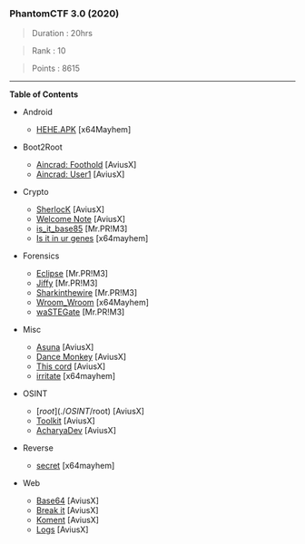 ### PhantomCTF 3.0 (2020)

> Duration : 20hrs

> Rank : 10

> Points : 8615

---
**Table of Contents**

- Android
  - [HEHE.APK](./Android/hehe) [x64Mayhem]
  
- Boot2Root
  - [Aincrad: Foothold](./Boot2Root/Aincrad:%20Foothold) [AviusX]
  - [Aincrad: User1](./Boot2Root/Aincrad:%20User1) [AviusX]
  
- Crypto
  - [SherlocK](./Crypto/SherlocK) [AviusX]
  - [Welcome Note](./Crypto/Welcome%20Note) [AviusX]
  - [is_it_base85](./Crypto/is_it_base85) [Mr.PR!M3]
  - [Is it in ur genes](./Crypto/Is_it_in_ur_genes) [x64mayhem]
  
- Forensics
  - [Eclipse](./Forensics/Eclipse) [Mr.PR!M3]
  - [Jiffy](./Forensics/Jiffy) [Mr.PR!M3]
  - [Sharkinthewire](./Forensics/Sharkinthewire) [Mr.PR!M3]
  - [Wroom_Wroom](./Forensics/Wroom_Wroom) [x64Mayhem]
  - [waSTEGate](./Forensics/wasSTEGate) [Mr.PR!M3]
  
- Misc
  - [Asuna](./Misc/Asuna) [AviusX]
  - [Dance Monkey](./Misc/Dance%20Monkey) [AviusX]
  - [This cord](./Misc/This%20cord) [AviusX]
  - [irritate](./Misc/irritate) [x64mayhem]
  
- OSINT
  - [$root](./OSINT/$root) [AviusX]
  - [Toolkit](./OSINT/Toolkit) [AviusX]
  - [AcharyaDev](./OSINT/AcharyaDev) [AviusX]

- Reverse
  - [secret](./Reverse/secret) [x64mayhem]
  
- Web
  - [Base64](./Web/Base64) [AviusX]
  - [Break it](./Web/Break%20it) [AviusX]
  - [Koment](./Web/Koment) [AviusX]
  - [Logs](./Web/Logs) [AviusX]
